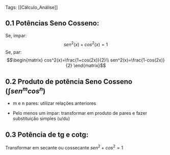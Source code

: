 Tags: [[Cálculo_Análise]]

## 0.1   Potências Seno Cosseno:
Se, ímpar:$$sen^2(x)+cos^2(x)=1$$
Se, par:$$\begin{matrix} cos^2(x)=\frac{1+cos(2x)}{2}\\ sen^2(x)=\frac{1-cos(2x)}{2} \end{matrix}$$
## 0.2   Produto de potência Seno Cosseno ($\int sen^{m}cos^{n}$)
- m e n pares: utilizar relações anteriores

- Pelo menos um ímpar: transformar em produto de pares e fazer substituição simples (u/du)

## 0.3   Potência de tg e cotg:
Transformar em secante ou cossecante $sen^2+cos^2=1$

